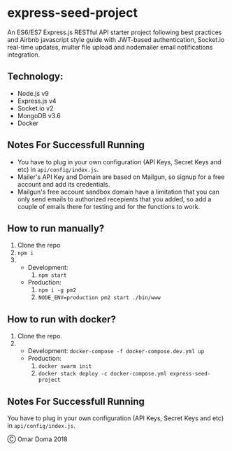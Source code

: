 # express-seed-project

An ES6/ES7 Express.js RESTful API starter project following best practices and Airbnb javascript style guide with JWT-based authentication, Socket.io real-time updates, multer file upload and nodemailer email notifications integration.

## Technology:

- Node.js v9
- Express.js v4
- Socket.io v2
- MongoDB v3.6
- Docker

## Notes For Successfull Running

- You have to plug in your own configuration (API Keys, Secret Keys and etc) in `api/config/index.js`.
- Mailer's API Key and Domain are based on Mailgun, so signup for a free account and add its credentials.
- Mailgun's free account sandbox domain have a limitation that you can only send emails to authorized recepients that you added, so add a couple of emails there for testing and for the functions to work.

## How to run manually?

1.  Clone the repo
2.  `npm i`
3.  - Development:
      1.  `npm start`
    - Production:
      1.  `npm i -g pm2`
      2.  `NODE_ENV=production pm2 start ./bin/www`

## How to run with docker?

1.  Clone the repo.
2.  - Development: `docker-compose -f docker-compose.dev.yml up`
    - Production:
      1.  `docker swarm init`
      2.  `docker stack deploy -c docker-compose.yml express-seed-project`

## Notes For Successfull Running

You have to plug in your own configuration (API Keys, Secret Keys and etc) in `api/config/index.js`.

&#9400; Omar Doma 2018
